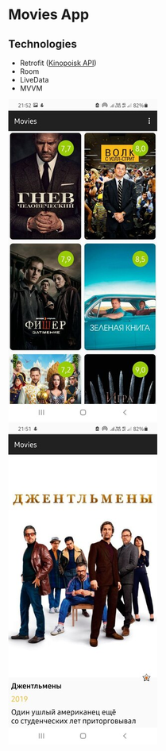 # Movies App

## Technologies
- Retrofit ([Kinopoisk API](https://api.kinopoisk.dev/))
- Room
- LiveData
- MVVM

![Main screen](/screenshots/main_screen.jpg)
![Detail screen](/screenshots/film_screen.jpg)
